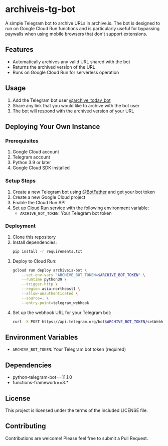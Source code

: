 # archiveis-tg-bot

A simple Telegram bot to archive URLs in archive.is. The bot is designed to run on Google Cloud Run functions and is particularly useful for bypassing paywalls when using mobile browsers that don't support extensions.

## Features
- Automatically archives any valid URL shared with the bot
- Returns the archived version of the URL
- Runs on Google Cloud Run for serverless operation

## Usage
1. Add the Telegram bot user [@archive_today_bot](https://t.me/archive_today_bot)
2. Share any link that you would like to archive with the bot user
3. The bot will respond with the archived version of your URL

## Deploying Your Own Instance
### Prerequisites
1. Google Cloud account
2. Telegram account
3. Python 3.9 or later
4. Google Cloud SDK installed

### Setup Steps
1. Create a new Telegram bot using [@BotFather](https://t.me/BotFather) and get your bot token
2. Create a new Google Cloud project
3. Enable the Cloud Run API
4. Set up Cloud Run service with the following environment variable:
   - `ARCHIVE_BOT_TOKEN`: Your Telegram bot token

### Deployment
1. Clone this repository
2. Install dependencies:
   ```bash
   pip install -r requirements.txt
   ```
3. Deploy to Cloud Run:
   ```bash
   gcloud run deploy archiveis-bot \
       --set-env-vars "ARCHIVE_BOT_TOKEN=$ARCHIVE_BOT_TOKEN" \
       --runtime python39 \
       --trigger-http \
       --region asia-northeast1 \
       --allow-unauthenticated \
       --source=. \
       --entry-point=telegram_webhook
   ```
4. Set up the webhook URL for your Telegram bot:
   ```bash
   curl -X POST https://api.telegram.org/bot$ARCHIVE_BOT_TOKEN/setWebhook?url=https://your-cloud-run-url
   ```

## Environment Variables
- `ARCHIVE_BOT_TOKEN`: Your Telegram bot token (required)

## Dependencies
- python-telegram-bot==11.1.0
- functions-framework==3.*

## License
This project is licensed under the terms of the included LICENSE file.

## Contributing
Contributions are welcome! Please feel free to submit a Pull Request.

